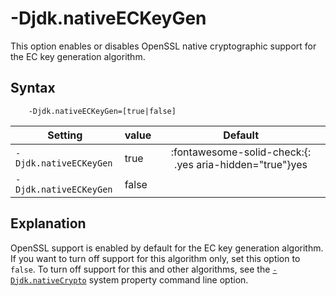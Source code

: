 <!--
* Copyright (c) 2017, 2024 IBM Corp. and others
*
* This program and the accompanying materials are made
* available under the terms of the Eclipse Public License 2.0
* which accompanies this distribution and is available at
* https://www.eclipse.org/legal/epl-2.0/ or the Apache
* License, Version 2.0 which accompanies this distribution and
* is available at https://www.apache.org/licenses/LICENSE-2.0.
*
* This Source Code may also be made available under the
* following Secondary Licenses when the conditions for such
* availability set forth in the Eclipse Public License, v. 2.0
* are satisfied: GNU General Public License, version 2 with
* the GNU Classpath Exception [1] and GNU General Public
* License, version 2 with the OpenJDK Assembly Exception [2].
*
* [1] https://www.gnu.org/software/classpath/license.html
* [2] https://openjdk.org/legal/assembly-exception.html
*
* SPDX-License-Identifier: EPL-2.0 OR Apache-2.0 OR GPL-2.0-only WITH Classpath-exception-2.0 OR GPL-2.0-only WITH OpenJDK-assembly-exception-1.0
-->

# -Djdk.nativeECKeyGen

This option enables or disables OpenSSL native cryptographic support for the EC key generation algorithm.

## Syntax

        -Djdk.nativeECKeyGen=[true|false]


| Setting           | value    | Default                                                                        |
|-------------------|----------|:------------------------------------------------------------------------------:|
| `-Djdk.nativeECKeyGen` | true     | :fontawesome-solid-check:{: .yes aria-hidden="true"}<span class="sr-only">yes</span> |
| `-Djdk.nativeECKeyGen` | false    |                                                                                |

## Explanation

OpenSSL support is enabled by default for the EC key generation algorithm. If you want to turn off support for this algorithm only, set this option to `false`. To turn off support for this and other algorithms, see the [`-Djdk.nativeCrypto`](djdknativecrypto.md) system property command line option.




<!-- ==== END OF TOPIC ==== djdknativeeckeygen.md ==== -->
